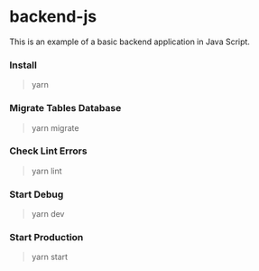 # backend-js
This is an example of a basic backend application in Java Script.

### Install
 > yarn

### Migrate Tables Database
 > yarn migrate

### Check Lint Errors
 > yarn lint

### Start Debug
 > yarn dev

### Start Production
 > yarn start